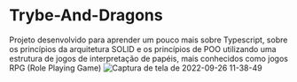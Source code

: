 # Trybe-And-Dragons
Projeto desenvolvido para aprender um pouco mais sobre Typescript, sobre os princípios da arquitetura SOLID e os princípios de POO utilizando uma estrutura de jogos de interpretação de papéis, mais conhecidos como jogos RPG (Role Playing Game)
![Captura de tela de 2022-09-26 11-38-49](https://user-images.githubusercontent.com/89083420/192305071-a7dab15e-aade-4b8a-9c20-5a0a318a6fdb.png)
